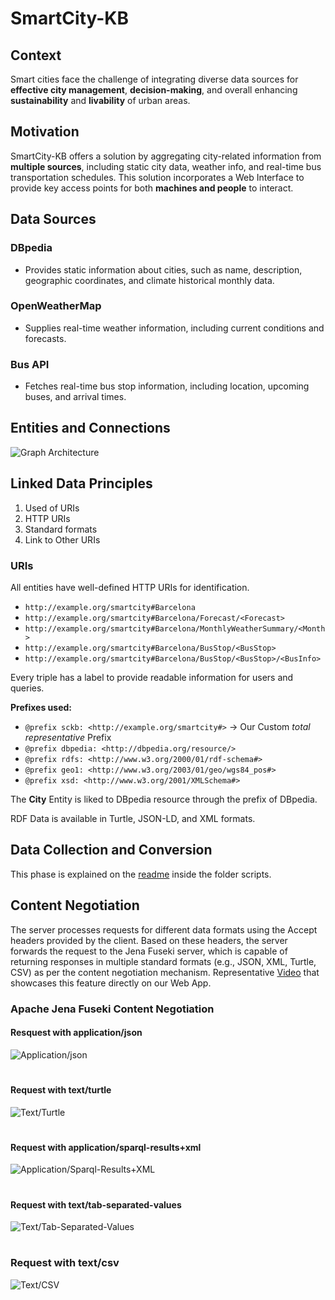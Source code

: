 # SmartCity-KB

## Context
Smart cities face the challenge of integrating diverse data sources for **effective city management**, **decision-making**, and overall enhancing **sustainability** and **livability** of urban areas.

## Motivation
SmartCity-KB offers a solution by aggregating city-related information from **multiple sources**, including static city data, weather info, and real-time bus transportation schedules. This solution incorporates a Web Interface to provide key access points for both **machines and people** to interact.

## Data Sources

### DBpedia
- Provides static information about cities, such as name, description, geographic coordinates, and climate historical monthly data.

### OpenWeatherMap 
- Supplies real-time weather information, including current conditions and forecasts.

### Bus API
- Fetches real-time bus stop information, including location, upcoming buses, and arrival times.

## Entities and Connections

![Graph Architecture](../imgs/graph_architecture.png)

## Linked Data Principles

1. Used of URIs
2. HTTP URIs
3. Standard formats
4. Link to Other URIs

### URIs
All entities have well-defined HTTP URIs for identification.
- `http://example.org/smartcity#Barcelona`
- `http://example.org/smartcity#Barcelona/Forecast/<Forecast>`
- `http://example.org/smartcity#Barcelona/MonthlyWeatherSummary/<Month>`
- `http://example.org/smartcity#Barcelona/BusStop/<BusStop>`
- `http://example.org/smartcity#Barcelona/BusStop/<BusStop>/<BusInfo>`

Every triple has a label to provide readable information for users and queries.

**Prefixes used:**
- `@prefix sckb: <http://example.org/smartcity#>` -> Our Custom *total representative* Prefix
- `@prefix dbpedia: <http://dbpedia.org/resource/>`
- `@prefix rdfs: <http://www.w3.org/2000/01/rdf-schema#>`
- `@prefix geo1: <http://www.w3.org/2003/01/geo/wgs84_pos#>`
- `@prefix xsd: <http://www.w3.org/2001/XMLSchema#>`

The **City** Entity is liked to DBpedia resource through the prefix of DBpedia.

RDF Data is available in Turtle, JSON-LD, and XML formats.

## Data Collection and Conversion
This phase is explained on the [readme](../scripts/README.md) inside the folder scripts.

## Content Negotiation
The server processes requests for different data formats using the Accept headers provided by the client. Based on these headers, the server forwards the request to the Jena Fuseki server, which is capable of returning responses in multiple standard formats (e.g., JSON, XML, Turtle, CSV) as per the content negotiation mechanism. Representative [Video](https://drive.google.com/file/d/1rLDO9P6DPeySVdQDmEwpxMXyLHeiD0KI/view?usp=drive_link) that showcases this feature directly on our Web App.

### Apache Jena Fuseki Content Negotiation
#### Resquest with application/json
![Application/json](../imgs/application_json.png)
#
#### Request with text/turtle
![Text/Turtle](../imgs/text_turtle.png)
#
#### Request with application/sparql-results+xml
![Application/Sparql-Results+XML](../imgs/sparql_results_xml.png)
#
#### Request with text/tab-separated-values
![Text/Tab-Separated-Values](../imgs/text_separated_values.png)
#
### Request with text/csv
![Text/CSV](../imgs/text_csv.png)
